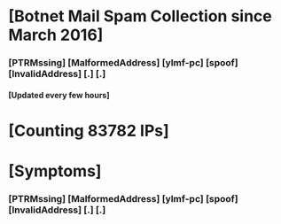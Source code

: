 # [Botnet Mail Spam Collection since March 2016]
### [PTRMssing] [MalformedAddress] [ylmf-pc] [spoof] [InvalidAddress] [.] [.]
#### [Updated every few hours]

# [Counting 83782 IPs]

# [Symptoms] 
###   [PTRMssing] [MalformedAddress] [ylmf-pc] [spoof] [InvalidAddress] [.] [.]
